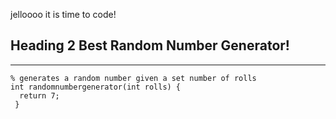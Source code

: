 jelloooo it is time to code! 


## Heading 2 Best Random Number Generator! 
--- 
```
% generates a random number given a set number of rolls 
int randomnumbergenerator(int rolls) {
  return 7; 
 } 
```
